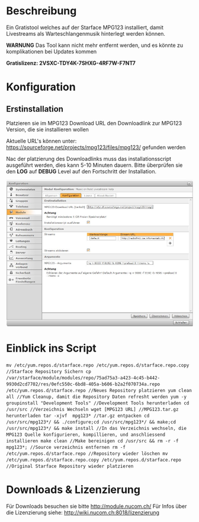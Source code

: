 <!-- TITLE: MOH Livestream Helper -->
# Beschreibung
Ein Gratistool welches auf der Starface MPG123 installiert, damit Livestreams als Warteschlangenmusik hinterlegt werden können.

**WARNUNG**
Das Tool kann nicht mehr entfernt werden, und es könnte zu komplikationen bei Updates kommen

**Gratislizenz: 2VSXC-TDY4K-7SHXG-4RF7W-F7NT7**
# Konfiguration
## Erstinstallation
Platzieren sie im MPG123 Download URL den Downloadlink zur MPG123 Version, die sie installieren wollen

Aktuelle URL's können unter: https://sourceforge.net/projects/mpg123/files/mpg123/ gefunden werden

Nac der platzierung des Downloadlinks muss das installationsscript ausgeführt werden, dies kann 5-10 Minuten dauern. Bitte überprüfen sie den **LOG** auf **DEBUG** Level auf den Fortschritt der Installation.

![1](/uploads/moh-livestream-helper/1.jpg "1")

# Einblick ins Script
`mv /etc/yum.repos.d/starface.repo /etc/yum.repos.d/starface.repo.copy //Starface Repository Sichern
cp /var/starface/module/modules/repo/75ad75a3-a423-4c45-b442-9930d2cd7702/res/0efc550c-6bd8-405a-b606-b2a2f070734a.repo /etc/yum.repos.d/starface.repo //Neues Repository platzieren
yum clean all //Yum Cleanup, damit die Repository Daten refresht werden
yum -y groupinstall "Development Tools" //Development Tools herunterladen
cd /usr/src //Verzeichnis Wechseln
wget [MPG123 URL] //MPG123.tar.gz herunterladen
tar -xjvf  mpg123* //tar.gz entpacken
cd /usr/src/mpg123*/ && ./configure;cd /usr/src/mpg123*/ && make;cd /usr/src/mpg123*/ && make install //In das Verzeichnis wechseln, die MPG123 Quelle konfigurieren, kompillieren, und anschliessend installieren
make clean //Make bereinigen
cd /usr/src && rm -r -f mpg123*; //Source verzeichnis entfernen
rm -f /etc/yum.repos.d/starface.repo //Repository wieder löschen
mv /etc/yum.repos.d/starface.repo.copy /etc/yum.repos.d/starface.repo //Original Starface Repository wieder platzieren`
# Downloads & Lizenzierung
Für Downloads besuchen sie bitte http://module.nucom.ch/
Für Infos über die Lizenzierung siehe: http://wiki.nucom.ch:8018/lizenzierung
